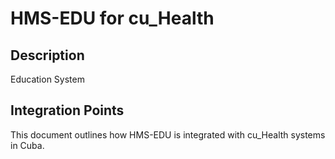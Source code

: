 # HMS-EDU for cu_Health

## Description

Education System

## Integration Points

This document outlines how HMS-EDU is integrated with cu_Health systems in Cuba.
